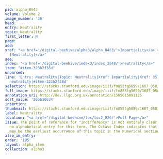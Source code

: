 ```yaml
---
pid: alpha_0642
volume: Volume 2
image_number: '36'
head:
entry: Neutrality
topic: Neutrality
first_letter: N
page:
add:
xref: "<a href='/digital-beehive/alpha3/alpha_0463/'>Impartiality</a>|<a href='/digital-beehive/num2/num_0421/'>357
  [Neutrality]</a>"
see:
index: "<a href='/digital-beehive/index3/index_2648/'>neutrality</a>"
item: "#item-323b2f38d"
unparsed:
line: 'Entry: Neutrality|Topic: Neutrality|Xref: Impartiality|Xref: 357 [Neutrality]|Index:
  neutrality|#item-323b2f38d'
selection: https://stacks.stanford.edu/image/iiif/fm855tg5659/1607_0503/799,634,2996,556/full/0/default.jpg
full_image: https://stacks.stanford.edu/image/iiif/fm855tg5659/1607_0503/full/full/0/default.jpg
annotation_uri: http://dev.llgc.org.uk/annotation/1565015091125
sort_value: '203610634'
insertion:
thumbnail: https://stacks.stanford.edu/image/iiif/fm855tg5659/1607_0503/799,634,600,180/250,/0/default.jpg
label: Neutrality
location: "<a href='/digital-beehive/toc/toc2_026/'>Full Page</a>"
issue: The point of reference for "Indifferency" is not entirely clear, as there is
  no alphabetical entry for this term. The Octavo Index indicates that 176 [Indifferency]
  may be the earliest occurrence of this topic in the Numerical section of the Alvearium.
also_in_entry:
order: '195'
layout: alpha_item
collection: alpha3
---
```

